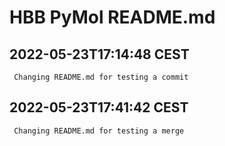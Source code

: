 # HBB PyMol README.md

## 2022-05-23T17:14:48 CEST
     Changing README.md for testing a commit

## 2022-05-23T17:41:42 CEST
     Changing README.md for testing a merge

